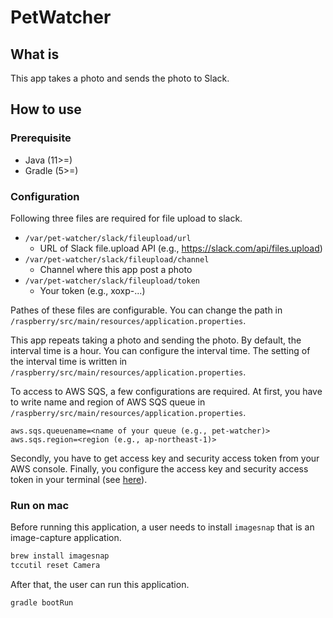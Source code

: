 # PetWatcher

## What is

This app takes a photo and sends the photo to Slack.

## How to use

### Prerequisite

* Java (11>=)
* Gradle (5>=)

### Configuration

Following three files are required for file upload to slack.

* `/var/pet-watcher/slack/fileupload/url`
  - URL of Slack file.upload API (e.g., https://slack.com/api/files.upload)
* `/var/pet-watcher/slack/fileupload/channel`
  - Channel where this app post a photo
* `/var/pet-watcher/slack/fileupload/token`
  - Your token (e.g., xoxp-...)

Pathes of these files are configurable.
You can change the path in `/raspberry/src/main/resources/application.properties`.

This app repeats taking a photo and sending the photo.
By default, the interval time is a hour.
You can configure the interval time.
The setting of the interval time is written in `/raspberry/src/main/resources/application.properties`.

To access to AWS SQS, a few configurations are required.
At first, you have to write name and region of AWS SQS queue in `/raspberry/src/main/resources/application.properties`.

```
aws.sqs.queuename=<name of your queue (e.g., pet-watcher)>
aws.sqs.region=<region (e.g., ap-northeast-1)>
```

Secondly, you have to get access key and security access token from your AWS console.
Finally, you configure the access key and security access token in your terminal (see [here](https://docs.aws.amazon.com/sdk-for-java/v1/developer-guide/credentials.html)).

### Run on mac

Before running this application, a user needs to install `imagesnap` that is an image-capture application.

```bash
brew install imagesnap
tccutil reset Camera
```

After that, the user can run this application.

```bash
gradle bootRun
```
